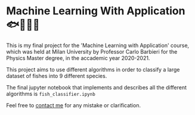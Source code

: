 # Machine Learning With Application 🐟🐠🐡🦐

This is my final project for the 'Machine Learning with Application' course, which was held at Milan University by Professor Carlo Barbieri for the Physics Master degree, in the accademic year 2020-2021.

This project aims to use different algorithms in order to classify a large dataset of fishes into 9 different species. 

The final jupyter notebook that implements and describes all the different algorithms is `fish_classifier.ipynb`

Feel free to [contact me](mailto:tommaso.armadillo@gmail.com) for any mistake or clarification.